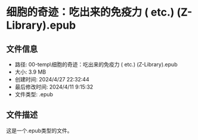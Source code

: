 ﻿# 细胞的奇迹：吃出来的免疫力 ( etc.) (Z-Library).epub

## 文件信息
- 路径: 00-temp\细胞的奇迹：吃出来的免疫力 ( etc.) (Z-Library).epub
- 大小: 3.9 MB
- 创建时间: 2024/4/27 22:32:44
- 最后修改时间: 2024/4/11 9:15:32
- 文件类型: .epub

## 文件描述
这是一个.epub类型的文件。

